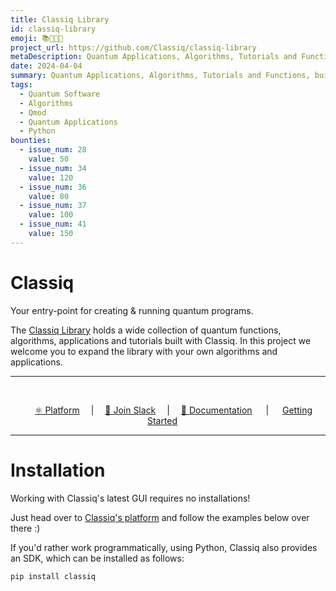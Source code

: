 ```yaml
---
title: Classiq Library
id: classiq-library
emoji: 📚👩🏻‍💻
project_url: https://github.com/Classiq/classiq-library
metaDescription: Quantum Applications, Algorithms, Tutorials and Functions, built with the Classiq Platform
date: 2024-04-04
summary: Quantum Applications, Algorithms, Tutorials and Functions, built with the Classiq Platform
tags:
  - Quantum Software
  - Algorithms
  - Qmod
  - Quantum Applications
  - Python
bounties:
  - issue_num: 28
    value: 50
  - issue_num: 34
    value: 120
  - issue_num: 36
    value: 80
  - issue_num: 37
    value: 100
  - issue_num: 41
    value: 150
---
```


# Classiq

Your entry-point for creating & running quantum programs.

The [Classiq Library](https://github.com/Classiq/classiq-library) holds a wide collection of quantum functions, algorithms, applications and tutorials built with Classiq. In this project we welcome you to expand the library with your own algorithms and applications.

<hr> <br>
<p align="center">
   &emsp;
   <a href="https://platform.classiq.io/">⚛️ Platform</a>
   &emsp;|&emsp;
   <a href="https://short.classiq.io/join-slack">👋 Join Slack</a>
   &emsp;|&emsp;
   <a href="https://docs.classiq.io/latest/user-guide/">📖 Documentation</a>
   &emsp; | &emsp;
   <a href="https://docs.classiq.io/latest/getting-started/">Getting Started</a>
   &emsp;
</p>
<hr>

# Installation

Working with Classiq's latest GUI requires no installations!

Just head over to [Classiq's platform](https://platform.classiq.io/) and follow the examples below over there :)

If you'd rather work programmatically, using Python, Classiq also provides an SDK, which can be installed as follows:

```bash
pip install classiq
```
